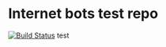 Internet bots test repo
=========
[![Build Status](https://travis-ci.org/expertiza/Internet-bots.svg?branch=master)](https://travis-ci.org/expertiza/Internet-bots)
test